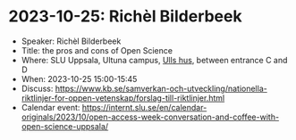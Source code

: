 # 2023-10-25: Richèl Bilderbeek

* Speaker: Richèl Bilderbeek
* Title: the pros and cons of Open Science
* Where: SLU Uppsala, Ultuna campus, [Ulls hus](https://www.openstreetmap.org/relation/3688903), between entrance C and D
* When: 2023-10-25 15:00-15:45
* Discuss: <https://www.kb.se/samverkan-och-utveckling/nationella-riktlinjer-for-oppen-vetenskap/forslag-till-riktlinjer.html>
* Calendar event: <https://internt.slu.se/en/calendar-originals/2023/10/open-access-week-conversation-and-coffee-with-open-science-uppsala/>
